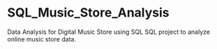 # SQL_Music_Store_Analysis
Data Analysis for Digital Music Store using SQL
SQL project to analyze online music store data.
